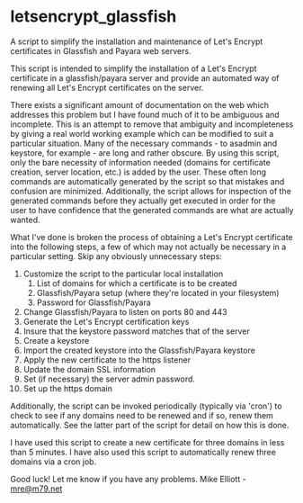 # letsencrypt_glassfish
A script to simplify the installation and maintenance of Let's Encrypt certificates in Glassfish and Payara web servers.

This script is intended to simplify the installation of a Let's Encrypt certificate in a glassfish/payara server and provide an automated way of renewing all Let's Encrypt certificates on the server.

There exists a significant amount of documentation on the web which addresses this problem but I have found much of it to be ambiguous and incomplete.  This is an attempt to remove that ambiguity and incompleteness by giving a real world working example which can be modified to suit a particular situation.  Many of the necessary commands - to asadmin and keystore, for example - are long and rather obscure.  By using this script, only the bare necessity of information needed (domains for certificate creation, server location, etc.) is added by the user.  These often long commands are automatically generated by the script so that mistakes and confusion are minimized.  Additionally, the script allows for inspection of the generated commands before they actually get executed in order for the user to have confidence that the generated commands are what are actually wanted.

What I've done is broken the process of obtaining a Let's Encrypt certificate into the following steps, a few of which may not actually be necessary in a particular setting.  Skip any obviously unnecessary steps:

1. Customize the script to the particular local installation
   1. List of domains for which a certificate is to be created
   1. Glassfish/Payara setup (where they're located in your filesystem)
   1. Password for Glassfish/Payara
1. Change Glassfish/Payara to listen on ports 80 and 443
1. Generate the Let's Encrypt certification keys
1. Insure that the keystore password matches that of the server
1. Create a keystore
1. Import the created keystore into the Glassfish/Payara keystore
1. Apply the new certificate to the https listener
1. Update the domain SSL information
1. Set (if necessary) the server admin password.
1. Set up the https domain

Additionally, the script can be invoked periodically (typically via 'cron') to check to see if any domains need to be renewed and if so, renew them automatically.  See the latter part of the script for detail on how this is done.

I have used this script to create a new certificate for three domains in less than 5 minutes.  I have also used this script to automatically renew three domains via a cron job.

Good luck! Let me know if you have any problems. Mike Elliott - mre@m79.net

